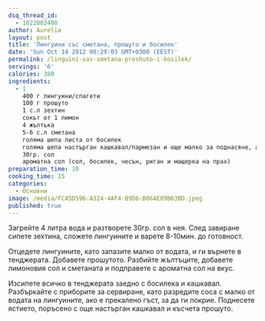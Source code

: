 ```yaml
---
dsq_thread_id:
  - 1022003408
author: Aurelia
layout: post
title: 'Лингуини със сметана, прошуто и босилек'
date: 'Sun Oct 14 2012 00:29:03 GMT+0300 (EEST)'
permalink: /linguini-sas-smetana-proshuto-i-bosilek/
servings: '6'
calories: 380
ingredients:
  - |
    400 г лингуини/спагети
    100 г прошуто
    1 с.л зехтин
    сокът от 1 лимон
    4 жълтъка
    5-6 с.л сметана
    голяма шепа листа от босилек
    голяма шепа настърган кашкавал/пармезан и още малко за поднасяне, ако искате
    30гр. сол
    ароматна сол (сол, босилек, чесън, риган и мащерка на прах)
preparation_time: 10
cooking_time: 15
categories:
  - Основни
image: /media/FC45D596-A324-4AF4-B9D6-B86AE89B63BD.jpeg
published: true
---
```

Загрейте 4 литра вода и разтворете 30гр. сол в нея. След завиране сипете зехтина, сложете лингуините и варете 8-10мин. до готовност.

Отцедете лингуините, като запазите малко от водата, и ги върнете в тенджерата. Добавете прошутото. Разбийте жълтъците, добавете лимоновия сол и сметаната и подправете с ароматна сол на вкус.

Изсипете всичко в тенджерата заедно с босилека и кашкавал. Разбъркайте с приборите за сервиране, като разредите соса с малко от водата на лингуините, ако е прекалено гъст, за да ги покрие. Поднесете ястието, поръсено с още настърган кашкавал и късчета прошуто.
